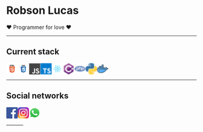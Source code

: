 # Robson Lucas

❤️ Programmer for love ❤️
_______

## Current stack

<div style="display:flex; justify-content:flex-start; align-items:center;">


  <img height="30" src="https://raw.githubusercontent.com/robsonad18/robsonad18/master/assets/images/icons/html.png" title="HTML">
  
  <img height="30" src="https://raw.githubusercontent.com/robsonad18/robsonad18/master/assets/images/icons/css.png" title="CSS">

  <img height="30" src="https://raw.githubusercontent.com/robsonad18/robsonad18/master/assets/images/icons/js.png" title="JavaScript">
  
  <img height="30" src="https://raw.githubusercontent.com/robsonad18/robsonad18/master/assets/images/icons/typescript.png" title="Typescript">

   <img height="30" src="https://raw.githubusercontent.com/robsonad18/robsonad18/master/assets/images/icons/react.png" title="React">

  <img height="30" src="https://raw.githubusercontent.com/robsonad18/robsonad18/master/assets/images/icons/csharp.png" title="C#">

  <img height="30" src="https://raw.githubusercontent.com/robsonad18/robsonad18/master/assets/images/icons/php.png" title="PHP">

  <img height="30" src="https://raw.githubusercontent.com/robsonad18/robsonad18/master/assets/images/icons/python.png" title="Python">

  <img height="30" src="https://raw.githubusercontent.com/robsonad18/robsonad18/master/assets/images/icons/docker.png" title="Docker">

</div>

_______

## Social networks
<div style="display:flex; justify-content:flex-start; align-items:center;">
  <a href="https://www.facebook.com/robson.lucas.50767/" target="_blank">
    <img height="30" src="https://raw.githubusercontent.com/robsonad18/robsonad18/master/assets/images/icons/facebook.png" title="Facebook">
  </a>
  <a href="https://www.instagram.com/robson_lucas.te/" target="_blank">
    <img height="30" src="https://raw.githubusercontent.com/robsonad18/robsonad18/master/assets/images/icons/instagram.png" title="Instagram">
  </a>
  <a href="https://api.whatsapp.com/send?phone=5518997194891&text=Olá, vim pelo GitHub" target="_blank">
    <img height="30" src="https://raw.githubusercontent.com/robsonad18/robsonad18/master/assets/images/icons/whatsapp.png" title="Whatsapp">
  </a>
  
</div>
_______
